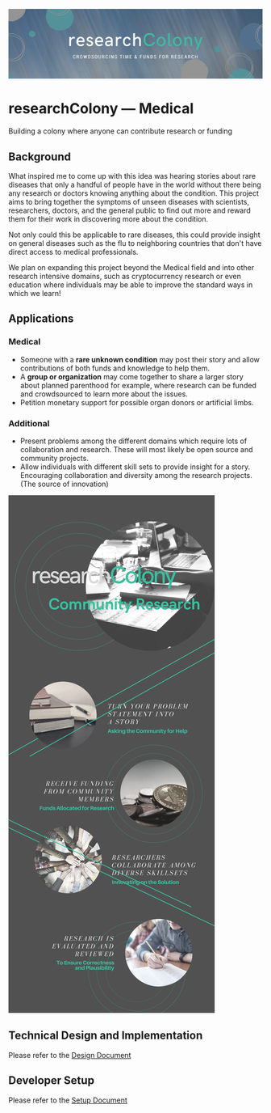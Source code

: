 ![researchColony](docs/researchColony.png)

# researchColony &mdash; Medical
Building a colony where anyone can contribute research or funding

## Background
What inspired me to come up with this idea was hearing stories about rare diseases that only a handful of people have in the world without there being any research or doctors knowing anything about the condition. This project aims to bring together the symptoms of unseen diseases with scientists, researchers, doctors, and the general public to find out more and reward them for their work in discovering more about the condition.

Not only could this be applicable to rare diseases, this could provide insight on general diseases such as the flu to neighboring countries that don't have direct access to medical professionals.

We plan on expanding this project beyond the Medical field and into other research intensive domains, such as cryptocurrency research or even education where individuals may be able to improve the standard ways in which we learn!

## Applications
### Medical
* Someone with a __rare unknown condition__ may post their story and allow contributions of both funds and knowledge to help them.
* A __group or organization__ may come together to share a larger story about planned parenthood for example, where research can be funded and crowdsourced to learn more about the issues.
* Petition monetary support for possible organ donors or artificial limbs.

### Additional
* Present problems among the different domains which require lots of collaboration and research. These will most likely be open source and community projects.
* Allow individuals with different skill sets to provide insight for a story. Encouraging collaboration and diversity among the research projects. (The source of innovation)

![Info Graphic](docs/info-graphic.png)

## Technical Design and Implementation
Please refer to the [Design Document](docs/DESIGN.md)

## Developer Setup
Please refer to the [Setup Document](docs/SETUP.md)
